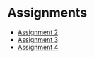 # Assignments
* [Assignment 2](https://github.com/DarnellStarling/assignments/blob/master/assignment2.ipynb)
* [Assignment 3](https://github.com/DarnellStarling/assignments/blob/master/assignment3.ipynb)
* [Assignment 4](https://github.com/DarnellStarling/assignments/blob/master/assignment4.ipynb)
